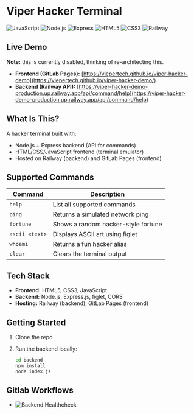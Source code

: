 # Viper Hacker Terminal

![JavaScript](https://img.shields.io/badge/JavaScript-F7DF1E?style=flat&logo=javascript&logoColor=black)
![Node.js](https://img.shields.io/badge/Node.js-339933?style=flat&logo=node.js&logoColor=white)
![Express](https://img.shields.io/badge/Express-000000?style=flat&logo=express&logoColor=white)
![HTML5](https://img.shields.io/badge/HTML5-E34F26?style=flat&logo=html5&logoColor=white)
![CSS3](https://img.shields.io/badge/CSS3-1572B6?style=flat&logo=css3&logoColor=white)
![Railway](https://img.shields.io/badge/Railway-0B0D0E?style=flat&logo=railway&logoColor=white)


## Live Demo

**Note:** this is currently disabled, thinking of re-architecting this. 

- **Frontend (GitLab Pages):** [https://viepertech.github.io/viper-hacker-demo](https://viepertech.github.io/viper-hacker-demo/)
- **Backend (Railway API):** [https://viper-hacker-demo-production.up.railway.app/api/command/help](https://viper-hacker-demo-production.up.railway.app/api/command/help)



## What Is This?

A hacker terminal built with:

- Node.js + Express backend (API for commands)
- HTML/CSS/JavaScript frontend (terminal emulator)
- Hosted on Railway (backend) and GitLab Pages (frontend)



## Supported Commands

| Command        | Description                            |
|----------------|----------------------------------------|
| `help`         | List all supported commands            |
| `ping`         | Returns a simulated network ping       |
| `fortune`      | Shows a random hacker-style fortune    |
| `ascii <text>` | Displays ASCII art using figlet        |
| `whoami`       | Returns a fun hacker alias             |
| `clear`        | Clears the terminal output             |



## Tech Stack

- **Frontend:** HTML5, CSS3, JavaScript
- **Backend:** Node.js, Express.js, figlet, CORS
- **Hosting:** Railway (backend), GitLab Pages (frontend)



## Getting Started

1. Clone the repo
2. Run the backend locally:
   
   ```bash
   cd backend
   npm install
   node index.js
   ```
## Gitlab Workflows

- ![Backend Healthcheck](https://github.com/Viepertech/viper-hacker-demo/actions/workflows/backend-healthcheck.yml/badge.svg)

